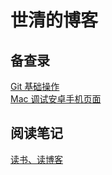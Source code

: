 # 世清的博客

## 备查录

[Git 基础操作](./memo/gitBasic.md)  
[Mac 调试安卓手机页面](./memo/debugAndroid.md)

## 阅读笔记
[读书、读博客](./notes)

